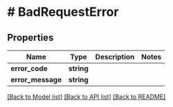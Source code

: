 # # BadRequestError

## Properties

Name | Type | Description | Notes
------------ | ------------- | ------------- | -------------
**error_code** | **string** |  |
**error_message** | **string** |  |

[[Back to Model list]](../../README.md#models) [[Back to API list]](../../README.md#endpoints) [[Back to README]](../../README.md)
